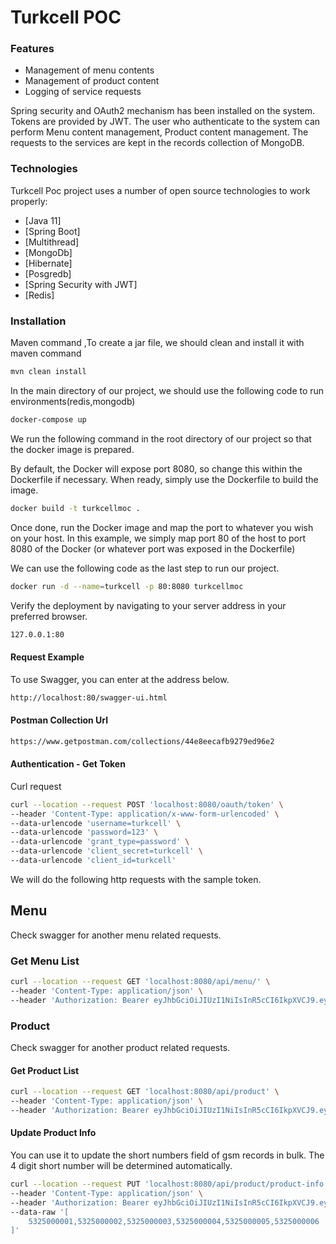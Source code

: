 # Turkcell POC

### Features

- Management of menu contents
- Management of product content
- Logging of service requests

Spring security and OAuth2 mechanism has been installed on the system. Tokens are provided by JWT.
The user who authenticate to the system can perform Menu content management, Product content management.
The requests to the services are kept in the records collection of MongoDB.


### Technologies

Turkcell Poc project uses a number of open source technologies to work properly:

- [Java 11]
- [Spring Boot]
- [Multithread]
- [MongoDb]
- [Hibernate]
- [Posgredb]
- [Spring Security with JWT]
- [Redis]

### Installation

Maven command ,To create a jar file, we should clean and install it with maven command
```sh
mvn clean install
```

In the main directory of our project, we should use the following code to run environments(redis,mongodb)
```sh
docker-compose up
```

We run the following command in the root directory of our project so that the docker image is prepared.

By default, the Docker will expose port 8080, so change this within the
Dockerfile if necessary. When ready, simply use the Dockerfile to
build the image.

```sh
docker build -t turkcellmoc .
```

Once done, run the Docker image and map the port to whatever you wish on
your host. In this example, we simply map port 80 of the host to
port 8080 of the Docker (or whatever port was exposed in the Dockerfile)

We can use the following code as the last step to run our project.

```sh
docker run -d --name=turkcell -p 80:8080 turkcellmoc
```

Verify the deployment by navigating to your server address in
your preferred browser.

```sh
127.0.0.1:80
```

#### Request Example

To use Swagger, you can enter at the address below.
```sh
http://localhost:80/swagger-ui.html
```
#### Postman Collection Url

```sh
https://www.getpostman.com/collections/44e8eecafb9279ed96e2

```

#### Authentication - Get Token

Curl request
```sh
curl --location --request POST 'localhost:8080/oauth/token' \
--header 'Content-Type: application/x-www-form-urlencoded' \
--data-urlencode 'username=turkcell' \
--data-urlencode 'password=123' \
--data-urlencode 'grant_type=password' \
--data-urlencode 'client_secret=turkcell' \
--data-urlencode 'client_id=turkcell'
```
We will do the following http requests with the sample token.

## Menu
Check swagger for another menu related requests.
### Get Menu List

```sh
curl --location --request GET 'localhost:8080/api/menu/' \
--header 'Content-Type: application/json' \
--header 'Authorization: Bearer eyJhbGciOiJIUzI1NiIsInR5cCI6IkpXVCJ9.eyJhdWQiOlsib2F1dGgyLXNlcnZlciJdLCJ1c2VyX25hbWUiOiJ0dXJrY2VsbCIsInNjb3BlIjpbInJlYWQiLCJ3cml0ZSIsInRydXN0Il0sImV4cCI6MTYxNzkwMzM0OCwiYXV0aG9yaXRpZXMiOlsiUk9MRUFETUlOIl0sImp0aSI6IktxdW41TVNFR1g3bDlVWTdFQTR2S3VrajVsST0iLCJjbGllbnRfaWQiOiJ0dXJrY2VsbCJ9.DVWA4taw6vnwPCrF5a7e-SWKPKMZosf3BQ7y7mniq3M'
```

### Product
Check swagger for another product related requests.
#### Get Product List

```sh
curl --location --request GET 'localhost:8080/api/product' \
--header 'Content-Type: application/json' \
--header 'Authorization: Bearer eyJhbGciOiJIUzI1NiIsInR5cCI6IkpXVCJ9.eyJhdWQiOlsib2F1dGgyLXNlcnZlciJdLCJ1c2VyX25hbWUiOiJ0dXJrY2VsbCIsInNjb3BlIjpbInJlYWQiLCJ3cml0ZSIsInRydXN0Il0sImV4cCI6MTYxNzkwMzM0OCwiYXV0aG9yaXRpZXMiOlsiUk9MRUFETUlOIl0sImp0aSI6IktxdW41TVNFR1g3bDlVWTdFQTR2S3VrajVsST0iLCJjbGllbnRfaWQiOiJ0dXJrY2VsbCJ9.DVWA4taw6vnwPCrF5a7e-SWKPKMZosf3BQ7y7mniq3M'
```

#### Update Product Info
You can use it to update the short numbers field of gsm records in bulk.
The 4 digit short number will be determined automatically.

```sh
curl --location --request PUT 'localhost:8080/api/product/product-info' \
--header 'Content-Type: application/json' \
--header 'Authorization: Bearer eyJhbGciOiJIUzI1NiIsInR5cCI6IkpXVCJ9.eyJhdWQiOlsib2F1dGgyLXNlcnZlciJdLCJ1c2VyX25hbWUiOiJ0dXJrY2VsbCIsInNjb3BlIjpbInJlYWQiLCJ3cml0ZSIsInRydXN0Il0sImV4cCI6MTYxNzkwMzM0OCwiYXV0aG9yaXRpZXMiOlsiUk9MRUFETUlOIl0sImp0aSI6IktxdW41TVNFR1g3bDlVWTdFQTR2S3VrajVsST0iLCJjbGllbnRfaWQiOiJ0dXJrY2VsbCJ9.DVWA4taw6vnwPCrF5a7e-SWKPKMZosf3BQ7y7mniq3M' \
--data-raw '[
    5325000001,5325000002,5325000003,5325000004,5325000005,5325000006
]'
```





